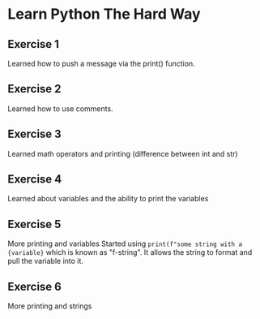 # Learn Python The Hard Way

## Exercise 1

Learned how to push a message via the print() function.

## Exercise 2

Learned how to use comments.

## Exercise 3

Learned math operators and printing (difference between int and str)

## Exercise 4

Learned about variables and the ability to print the variables

## Exercise 5

More printing and variables
Started using `print(f"some string with a {variable}` which is known as "f-string". It allows the string to format and pull the variable into it.

## Exercise 6

More printing and strings
